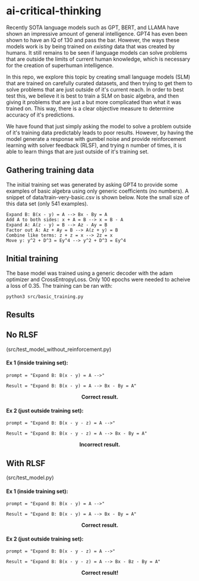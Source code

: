 # ai-critical-thinking

Recently SOTA language models such as GPT, BERT, and LLAMA have shown an impressive amount of general intelligence. GPT4 has even been shown to have an IQ of 130 and pass the bar. However, the ways these models work is by being trained on <i> existing </i> data that was created by humans. It still remains to be seen if language models can solve problems that are outside the limits of current human knowledge, which is necessary for the creation of superhuman intelligence.

In this repo, we explore this topic by creating small language models (SLM) that are trained on carefully curated datasets, and then trying to get them to solve problems that are just outside of it's current reach. In order to best test this, we believe it is best to train a SLM on basic algebra, and then giving it problems that are just a but more complicated than what it was trained on. This way, there is a clear objective measure to determine accuracy of it's predictions.

We have found that just simply asking the model to solve a problem outside of it's training data predictably leads to poor results. However, by having the model generate a response with gumbel noise and provide reinforcement learning with solver feedback (RLSF), and trying n number of times, it is able to learn things that are just outside of it's training set.

## Gathering training data
The initial training set was generated by asking GPT4 to provide some examples of basic algebra using only generic coefficients (no numbers). A snippet of data/train-very-basic.csv is shown below. Note the small size of this data set (only 541 examples).
```
Expand B: B(x - y) = A --> Bx - By = A
Add A to both sides: x + A = B --> x = B - A
Expand A: A(z - y) = B --> Az - Ay = B
Factor out A: Az + Ay = B --> A(z + y) = B
Combine like terms: z + z = x --> 2z = x
Move y: y^2 + D^3 = Ey^4 --> y^2 + D^3 = Ey^4
```

## Initial training
The base model was trained using a generic decoder with the adam optimizer and CrossEntropyLoss. Only 100 epochs were needed to acheive a loss of 0.35. The training can be ran with:
```
python3 src/basic_training.py
```

## Results

## No RLSF 
(src/test_model_without_reinforcement.py)

#### Ex 1 (inside training set): 
```
prompt = "Expand B: B(x - y) = A -->"
```
```
Result = "Expand B: B(x - y) = A --> Bx - By = A"
```

<div align="center"><b>Correct result.</b></div>

#### Ex 2 (just outside training set): 
```
prompt = "Expand B: B(x - y - z) = A -->"
```
```
Result = "Expand B: B(x - y - z) = A --> Bx - By = A"
```
<div align="center"><b>Incorrect result.</b></div>

## With RLSF 
(src/test_model.py)

#### Ex 1 (inside training set): 
```
prompt = "Expand B: B(x - y) = A -->"
```
```
Result = "Expand B: B(x - y) = A --> Bx - By = A"
```
<div align="center"><b>Correct result.</b></div>

#### Ex 2 (just outside training set): 
```
prompt = "Expand B: B(x - y - z) = A -->"
```
```
Result = "Expand B: B(x - y - z) = A --> Bx - Bz - By = A"
```
<div align="center"><b>Correct result!</b></div>
